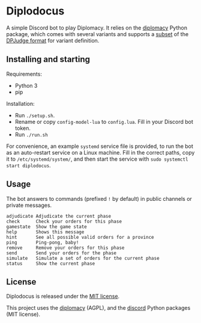 # Diplodocus

A simple Discord bot to play Diplomacy. It relies on the [diplomacy](https://github.com/diplomacy/diplomacy) Python package, which comes with several variants and supports a [subset](https://github.com/diplomacy/diplomacy/blob/master/diplomacy/README_MAPS.txt) of the [DPJudge format](http://uk.diplom.org/?page=Map) for variant definition.

## Installing and starting

Requirements:

- Python 3
- pip

Installation:

- Run `./setup.sh`.
- Rename or copy `config-model-lua` to `config.lua`. Fill in your Discord bot token.
- Run `./run.sh`

For convenience, an example `systemd` service file is provided, to run the bot as an auto-restart service on a Linux machine. Fill in the correct paths, copy it to `/etc/systemd/system/`, and then start the service with `sudo systemctl start diplodocus`.

## Usage

The bot answers to commands (prefixed `!` by default) in public channels or private messages.

```
adjudicate Adjudicate the current phase
check      Check your orders for this phase
gamestate  Show the game state
help       Shows this message
hint       See all possible valid orders for a province
ping       Ping-pong, baby!
remove     Remove your orders for this phase
send       Send your orders for the phase
simulate   Simulate a set of orders for the current phase
status     Show the current phase
```

## License

Diplodocus is released under the [MIT license](LICENSE).

This project uses the [diplomacy](https://github.com/diplomacy/diplomacy) (AGPL), and the [discord](https://github.com/Rapptz/discord.py) Python packages (MIT license).
